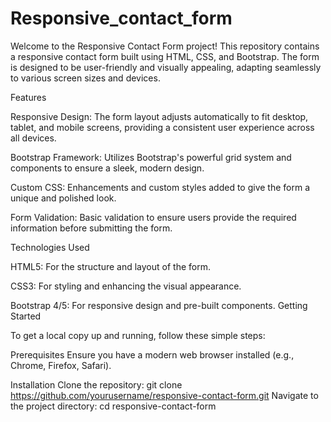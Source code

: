 # Responsive_contact_form

Welcome to the Responsive Contact Form project! This repository contains a responsive contact form built using HTML, CSS, and Bootstrap. The form is designed to be user-friendly and visually appealing, adapting seamlessly to various screen sizes and devices.

Features

Responsive Design: The form layout adjusts automatically to fit desktop, tablet, and mobile screens, providing a consistent user experience across all devices.

Bootstrap Framework: Utilizes Bootstrap's powerful grid system and components to ensure a sleek, modern design.

Custom CSS: Enhancements and custom styles added to give the form a unique and polished look.

Form Validation: Basic validation to ensure users provide the required information before submitting the form.

Technologies Used

HTML5: For the structure and layout of the form.

CSS3: For styling and enhancing the visual appearance.

Bootstrap 4/5: For responsive design and pre-built components.
Getting Started

To get a local copy up and running, follow these simple steps:

Prerequisites
Ensure you have a modern web browser installed (e.g., Chrome, Firefox, Safari).

Installation
Clone the repository:  git clone https://github.com/yourusername/responsive-contact-form.git
Navigate to the project directory:  cd responsive-contact-form
